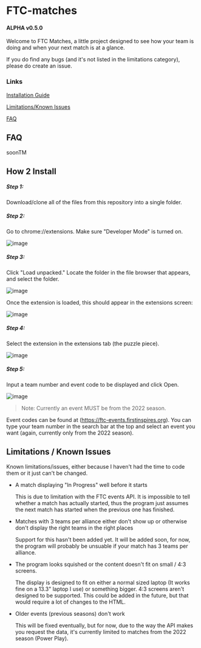 # FTC-matches

#### ALPHA v0.5.0

Welcome to FTC Matches, a little project designed to see how your team is doing and when your next match is at a glance.

If you do find any bugs (and it's not listed in the limitations category), please do create an issue.

### Links

[Installation Guide](#how-2-install)

[Limitations/Known Issues](#limitations--known-issues)

[FAQ](#faq)

## FAQ

soonTM

## How 2 Install

##### Step 1: 
Download/clone all of the files from this repository into a single folder. 

##### Step 2: 
Go to chrome://extensions. Make sure "Developer Mode" is turned on.

![image](https://user-images.githubusercontent.com/42128680/210491200-22616cae-c719-494d-874d-30132315a9da.png)

##### Step 3: 
Click "Load unpacked." Locate the folder in the file browser that appears, and select the folder. 

![image](https://user-images.githubusercontent.com/42128680/210491208-cae547da-10c1-4402-bf1f-fb8763884008.png)

Once the extension is loaded, this should appear in the extensions screen:

![image](https://user-images.githubusercontent.com/42128680/210491254-89b19870-4ad6-417a-8b60-b4a72565fb24.png)

##### Step 4: 
Select the extension in the extensions tab (the puzzle piece).

![image](https://user-images.githubusercontent.com/42128680/210491346-9845819e-1603-4c0d-bc48-d3b67897e339.png)

##### Step 5:
Input a team number and event code to be displayed and click Open.

![image](https://user-images.githubusercontent.com/42128680/210491730-bceaf6fe-7910-49eb-8b68-a8f726ba23cf.png)

> Note: Currently an event MUST be from the 2022 season.

Event codes can be found at (https://ftc-events.firstinspires.org). You can type your team number in the search bar at the top and select an event you want (again, currently only from the 2022 season).

## Limitations / Known Issues

Known limitations/issues, either because I haven't had the time to code them or it just can't be changed.

- A match displaying "In Progress" well before it starts

  This is due to limitation with the FTC events API. It is impossible to tell whether a match has actually started, thus the program just assumes the next match has started when the previous one has finished.
  
- Matches with 3 teams per alliance either don't show up or otherwise don't display the right teams in the right places

  Support for this hasn't been added yet. It will be added soon, for now, the program will probably be unsuable if your match has 3 teams per alliance.
  
- The program looks squished or the content doesn't fit on small / 4:3 screens.

  The display is designed to fit on either a normal sized laptop (It works fine on a 13.3" laptop I use) or something bigger. 4:3 screens aren't designed to be supported. This could be added in the future, but that would require a lot of changes to the HTML.

- Older events (previous seasons) don't work

  This will be fixed eventually, but for now, due to the way the API makes you request the data, it's currently limited to matches from the 2022 season (Power Play).
